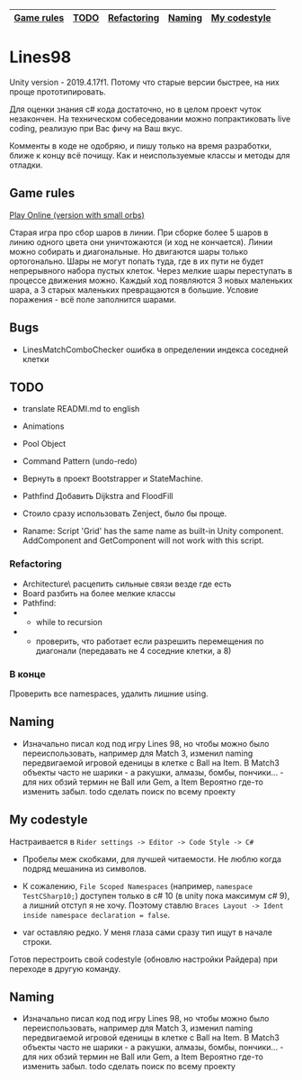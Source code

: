 | [Game rules](#Game-rules) | [TODO](#TODO) | [Refactoring](#Refactoring) |[Naming](#Naming) | [My codestyle](#My-codestyle) |
|---------------------------|---------------|-----------------------------|------------------|-------------------------------|

# Lines98

Unity version - 2019.4.17f1. Потому что старые версии быстрее, на них проще прототипировать.

Для оценки знания c# кода достаточно, но в целом проект чуток незакончен. На техническом собеседовании можно попрактиковать live coding, реализую при Вас фичу на Ваш вкус.

Комменты в коде не одобряю, и пишу только на время разработки, ближе к концу всё почищу. Как и неиспользуемые классы и методы для отладки.

## Game rules
[Play Online (version with small orbs)](https://www.min2win.ru/gms/834.html)

Старая игра про сбор шаров в линии. При сборке более 5 шаров в линию одного цвета они уничтожаются (и ход не кончается).
Линии можно собирать и диагональные. Но двигаются шары только ортогонально. Шары не могут попать туда, где в их пути не будет непрерывного набора пустых клеток. Через мелкие шары переступать в процессе движения можно.
Каждый ход появляются 3 новых маленьких шара, а 3 старых маленьких превращаются в большие.
Условие поражения - всё поле заполнится шарами.


## Bugs
- LinesMatchComboChecker ошибка в определении индекса соседней клетки


## TODO
- translate READMI.md to english

- Animations
- Pool Object
- Command Pattern (undo-redo)
- Вернуть в проект Bootstrapper и StateMachine.
- Pathfind Добавить Dijkstra and FloodFill
- Стоило сразу использовать Zenject, было бы проще.
- Raname: Script 'Grid' has the same name as built-in Unity component. AddComponent and GetComponent will not work with this script.

### Refactoring
- Architecture\ расцепить сильные связи везде где есть
- Board разбить на более мелкие классы
- Pathfind:
- - while to recursion
- - проверить, что работает если разрешить перемещения по диагонали (передавать не 4 соседние клетки, а 8)

### В конце
Проверить все namespaces, удалить лишние using.


## Naming
- Изначально писал код под игру Lines 98, но чтобы можно было переиспользовать, например для Match 3, изменил naming передвигаемой игровой еденицы в клетке с Ball на Item. В Match3 объекты часто не шарики - а ракушки, алмазы, бомбы, пончики... - для них обзий термин не Ball или Gem, а Item
  Вероятно где-то изменить забыл. todo сделать поиск по всему проекту


## My codestyle
Настраивается в ```Rider settings -> Editor -> Code Style -> C#```

- Пробелы меж скобками, для лучшей читаемости. Не люблю когда подряд мешанина из символов.

- К сожалению, ```File Scoped Namespaces``` (например,  ```namespace TestCSharp10;```) доступен только в c# 10 (в unity пока максимум c# 9), а лишний отступ я не хочу. Поэтому ставлю ```Braces Layout -> Ident inside namespace declaration = false```.

- var оставляю редко. У меня глаза сами сразу тип ищут в начале строки.

Готов перестроить свой codestyle (обновлю настройки Райдера) при переходе в другую команду.


## Naming
- Изначально писал код под игру Lines 98, но чтобы можно было переиспользовать, например для Match 3, изменил naming передвигаемой игровой еденицы в клетке с Ball на Item. В Match3 объекты часто не шарики - а ракушки, алмазы, бомбы, пончики... - для них обзий термин не Ball или Gem, а Item
  Вероятно где-то изменить забыл. todo сделать поиск по всему проекту

